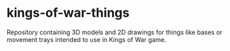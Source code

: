 # kings-of-war-things
Repository containing 3D models and 2D drawings for things like bases or movement trays intended to use in Kings of War game. 
